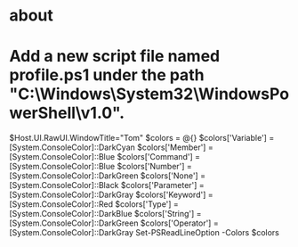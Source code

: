 # about
# Add a new script file named profile.ps1 under the path "C:\Windows\System32\WindowsPowerShell\v1.0".
$Host.UI.RawUI.WindowTitle="Tom"
$colors = @{}
$colors['Variable'] = [System.ConsoleColor]::DarkCyan
$colors['Member'] = [System.ConsoleColor]::Blue
$colors['Command'] = [System.ConsoleColor]::Blue
$colors['Number'] = [System.ConsoleColor]::DarkGreen
$colors['None'] = [System.ConsoleColor]::Black
$colors['Parameter'] = [System.ConsoleColor]::DarkGray
$colors['Keyword'] = [System.ConsoleColor]::Red
$colors['Type'] = [System.ConsoleColor]::DarkBlue
$colors['String'] = [System.ConsoleColor]::DarkGreen
$colors['Operator'] = [System.ConsoleColor]::DarkGray
Set-PSReadLineOption -Colors $colors
